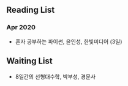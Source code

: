 ## Reading List

### Apr 2020

* 혼자 공부하는 파이썬, 윤인성, 한빛미디어 (3일) 


  
  
## Waiting List

* 8일간의 선형대수학, 박부성, 경문사
